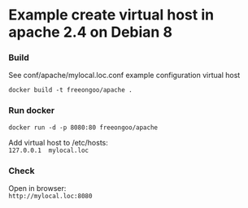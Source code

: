 # Example create virtual host in apache 2.4 on Debian 8

### Build

See conf/apache/mylocal.loc.conf example configuration virtual host

```
docker build -t freeongoo/apache .
```

### Run docker

```
docker run -d -p 8080:80 freeongoo/apache
```

Add virtual host to /etc/hosts:  
`127.0.0.1  mylocal.loc`

### Check

Open in browser:  
`http://mylocal.loc:8080`